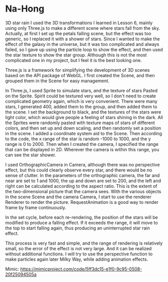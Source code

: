# Na-Hong
3D star rain
I used the 3D transformations I learned in Lesson 6, mainly using only Three.js to make a different scene where stars fall from the sky. Actually, at first I set up the petals falling scene, but the effect was too generic, so I replaced it with a shower of stars. Since I wanted to make the effect of the galaxy in the universe, but it was too complicated and always failed, so I gave up using the particle loop to show the effect, and then used the star texture to show the star group. Although this is not the most complicated one in my project, but I feel it is the best looking one.

Three.js is a framework for simplifying the development of 3D scenes based on the API package of WebGL. I first created the Scene, and then grouped them in the Scene for easy management. 

In Three.js, I used Sprite to simulate stars, and the texture of stars Pasted on the Sprite. Spirit could be textured very well, so I don't need to create complicated geometry again, which is very convenient. There were many stars, I generated 400, added them to the group, and then added them to the scene. I set the background to black, and the textures of the stars were light color, which would give people a feeling of stars shining in the dark. All the Sprites were randomly pasted with texture maps of stars of different colors, and then set up and down scaling, and then randomly set a position in the scene. I added a coordinate system aid to the Scene. Then according to the code, the x range of the star is random -1000 to 1000, and the y range is 0 to 2000. Then when I created the camera, I specified the range that can be displayed in 2D. Wherever the camera is within this range, you can see the star shower. 

I used OrthographicCamera in Camera, although there was no perspective effect, but this could clearly observe every star, and there would be no sense of clutter. In the parameters of the orthographic camera, the far and near are set to 1 and 1000, the up and down are set to 200, and the left and right can be calculated according to the aspect ratio. This is the extent of the two-dimensional picture that the camera sees. With the various objects in the scene Scene and the camera Camera, I start to use the renderer Renderer to render the picture. RequestAnimation is a good way to render frame by frame continuously.

In the set cycle, before each re-rendering, the position of the stars will be modified to produce a falling effect. If it exceeds the range, it will move to the top to start falling again, thus producing an uninterrupted star rain effect. 

This process is very fast and simple, and the range of rendering is relatively small, so the error of the effect is not very large. And it can be realized without additional functions. I will try to use the perspective function to make particles again later Milky Way, while adding animation effects.

Mimic:
https://mimicproject.com/code/5ff3dc15-e1f0-9c95-0508-20f25094505a
